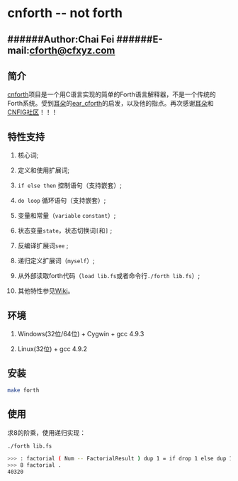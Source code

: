 cnforth -- not forth
====================

######Author:Chai Fei
######E-mail:cforth@cfxyz.com
--------------------

## 简介

[cnforth](https://github.com/cforth/cnforth)项目是一个用C语言实现的简单的Forth语言解释器，不是一个传统的Forth系统。受到[耳朵](https://github.com/earforth)的[ear_cforth](https://github.com/earforth/ear-cforth)的启发，以及他的指点。再次感谢[耳朵](https://github.com/earforth)和[CNFIG社区](https://github.com/CNFIG)！！！

## 特性支持

1. 核心词;

2. 定义和使用扩展词;

3. `if else then` 控制语句（支持嵌套）;

4. `do loop` 循环语句（支持嵌套）;

5. 变量和常量（`variable` `constant`）;

6. 状态变量`state`，状态切换词`[`和`]` ; 

7. 反编译扩展词`see` ;

8. 递归定义扩展词（`myself`）;

9. 从外部读取forth代码（`load lib.fs`或者命令行`./forth lib.fs`）;

10. 其他特性参见[Wiki](https://github.com/cforth/cnforth/wiki/cnforth%E6%94%AF%E6%8C%81%E7%9A%84%E7%89%B9%E6%80%A7)。

## 环境

1. Windows(32位/64位) + Cygwin + gcc 4.9.3

2. Linux(32位) + gcc 4.9.2

## 安装

```bash
make forth
```

## 使用

求8的阶乘，使用递归实现：

```bash
./forth lib.fs

>>> : factorial ( Num -- FactorialResult ) dup 1 = if drop 1 else dup 1- myself * then ;
>>> 8 factorial .
40320
```
